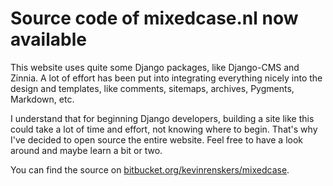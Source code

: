 # Source code of mixedcase.nl now available
This website uses quite some Django packages, like Django-CMS and Zinnia. A lot of effort has been put into integrating everything nicely into the design and templates, like comments, sitemaps, archives, Pygments, Markdown, etc.

I understand that for beginning Django developers, building a site like this could take a lot of time and effort, not knowing where to begin. That's why I've decided to open source the entire website. Feel free to have a look around and maybe learn a bit or two.

You can find the source on [bitbucket.org/kevinrenskers/mixedcase](https://bitbucket.org/bolhoed/mixedcase).